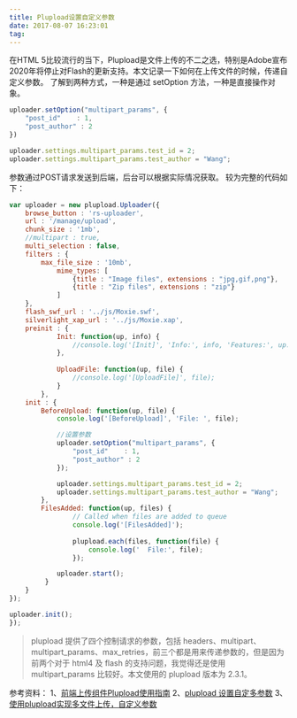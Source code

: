 ```yaml
---
title: Plupload设置自定义参数
date: 2017-08-07 16:23:01
tag: 
---
```


在HTML 5比较流行的当下，Plupload是文件上传的不二之选，特别是Adobe宣布2020年将停止对Flash的更新支持。本文记录一下如何在上传文件的时候，传递自定义参数。
了解到两种方式，一种是通过 setOption 方法，一种是直接操作对象。
```javascript
uploader.setOption("multipart_params", {
    "post_id"    : 1,
    "post_author" : 2
})

uploader.settings.multipart_params.test_id = 2;
uploader.settings.multipart_params.test_author = "Wang";
```
参数通过POST请求发送到后端，后台可以根据实际情况获取。
较为完整的代码如下：
```javascript
var uploader = new plupload.Uploader({
    browse_button : 'rs-uploader',
    url : '/manage/upload',
    chunk_size : '1mb',
    //multipart : true,
    multi_selection : false,
    filters : {
        max_file_size : '10mb',
            mime_types: [
                {title : "Image files", extensions : "jpg,gif,png"},
                {title : "Zip files", extensions : "zip"}
            ]
    },
    flash_swf_url : '../js/Moxie.swf',
    silverlight_xap_url : '../js/Moxie.xap',
    preinit : {
            Init: function(up, info) {
                //console.log('[Init]', 'Info:', info, 'Features:', up.features);
            },
 
            UploadFile: function(up, file) {
                //console.log('[UploadFile]', file);
            }
        },
    init : {
        BeforeUpload: function(up, file) {
            console.log('[BeforeUpload]', 'File: ', file);

            //设置参数
            uploader.setOption("multipart_params", {
                "post_id"    : 1,
                "post_author" : 2
            });

            uploader.settings.multipart_params.test_id = 2;
            uploader.settings.multipart_params.test_author = "Wang";
        },
        FilesAdded: function(up, files) {
                // Called when files are added to queue
                console.log('[FilesAdded]');
 
                plupload.each(files, function(file) {
                    console.log('  File:', file);
                });

            uploader.start();
         }
    }
});

uploader.init();
});
```
> plupload 提供了四个控制请求的参数，包括 headers、multipart、multipart_params、max_retries，前三个都是用来传递参数的，但是因为前两个对于 html4 及 flash 的支持问题，我觉得还是使用 multipart_params 比较好。本文使用的 plupload 版本为 2.3.1。

参考资料：
1、[前端上传组件Plupload使用指南](http://www.cnblogs.com/2050/p/3913184.html)
2、[plupload 设置自定多参数](http://purperwind.blog.163.com/blog/static/26960703201391151625890/)
3、[使用plupload实现多文件上传，自定义参数](http://blog.csdn.net/cml_blog/article/details/22943301)













